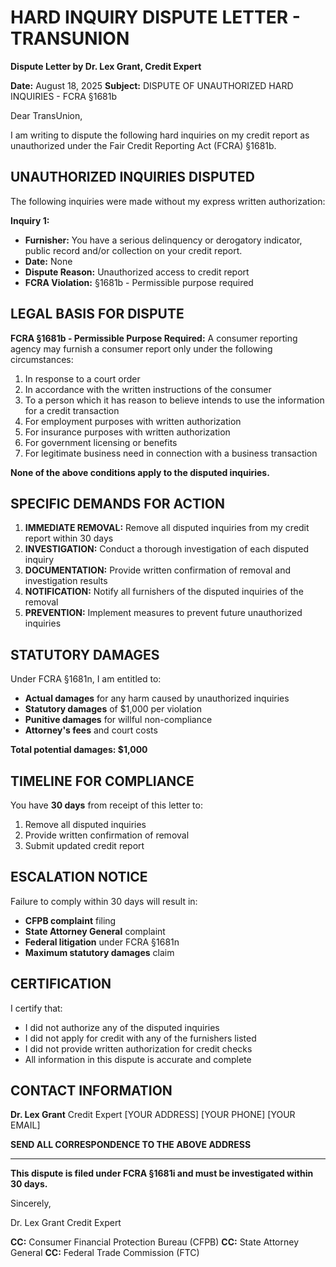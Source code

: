 # HARD INQUIRY DISPUTE LETTER - TRANSUNION
**Dispute Letter by Dr. Lex Grant, Credit Expert**

**Date:** August 18, 2025
**Subject:** DISPUTE OF UNAUTHORIZED HARD INQUIRIES - FCRA §1681b

Dear TransUnion,

I am writing to dispute the following hard inquiries on my credit report as unauthorized under the Fair Credit Reporting Act (FCRA) §1681b.

## UNAUTHORIZED INQUIRIES DISPUTED

The following inquiries were made without my express written authorization:


**Inquiry 1:**
- **Furnisher:** You have a serious delinquency or derogatory indicator, public record and/or collection on your credit report.
- **Date:** None
- **Dispute Reason:** Unauthorized access to credit report
- **FCRA Violation:** §1681b - Permissible purpose required


## LEGAL BASIS FOR DISPUTE

**FCRA §1681b - Permissible Purpose Required:**
A consumer reporting agency may furnish a consumer report only under the following circumstances:
1. In response to a court order
2. In accordance with the written instructions of the consumer
3. To a person which it has reason to believe intends to use the information for a credit transaction
4. For employment purposes with written authorization
5. For insurance purposes with written authorization
6. For government licensing or benefits
7. For legitimate business need in connection with a business transaction

**None of the above conditions apply to the disputed inquiries.**

## SPECIFIC DEMANDS FOR ACTION

1. **IMMEDIATE REMOVAL:** Remove all disputed inquiries from my credit report within 30 days
2. **INVESTIGATION:** Conduct a thorough investigation of each disputed inquiry
3. **DOCUMENTATION:** Provide written confirmation of removal and investigation results
4. **NOTIFICATION:** Notify all furnishers of the disputed inquiries of the removal
5. **PREVENTION:** Implement measures to prevent future unauthorized inquiries

## STATUTORY DAMAGES

Under FCRA §1681n, I am entitled to:
- **Actual damages** for any harm caused by unauthorized inquiries
- **Statutory damages** of $1,000 per violation
- **Punitive damages** for willful non-compliance
- **Attorney's fees** and court costs

**Total potential damages: $1,000**

## TIMELINE FOR COMPLIANCE

You have **30 days** from receipt of this letter to:
1. Remove all disputed inquiries
2. Provide written confirmation of removal
3. Submit updated credit report

## ESCALATION NOTICE

Failure to comply within 30 days will result in:
- **CFPB complaint** filing
- **State Attorney General** complaint  
- **Federal litigation** under FCRA §1681n
- **Maximum statutory damages** claim

## CERTIFICATION

I certify that:
- I did not authorize any of the disputed inquiries
- I did not apply for credit with any of the furnishers listed
- I did not provide written authorization for credit checks
- All information in this dispute is accurate and complete

## CONTACT INFORMATION

**Dr. Lex Grant**
Credit Expert
[YOUR ADDRESS]
[YOUR PHONE]
[YOUR EMAIL]

**SEND ALL CORRESPONDENCE TO THE ABOVE ADDRESS**

---

**This dispute is filed under FCRA §1681i and must be investigated within 30 days.**

Sincerely,

Dr. Lex Grant
Credit Expert

**CC:** Consumer Financial Protection Bureau (CFPB)
**CC:** State Attorney General
**CC:** Federal Trade Commission (FTC)
